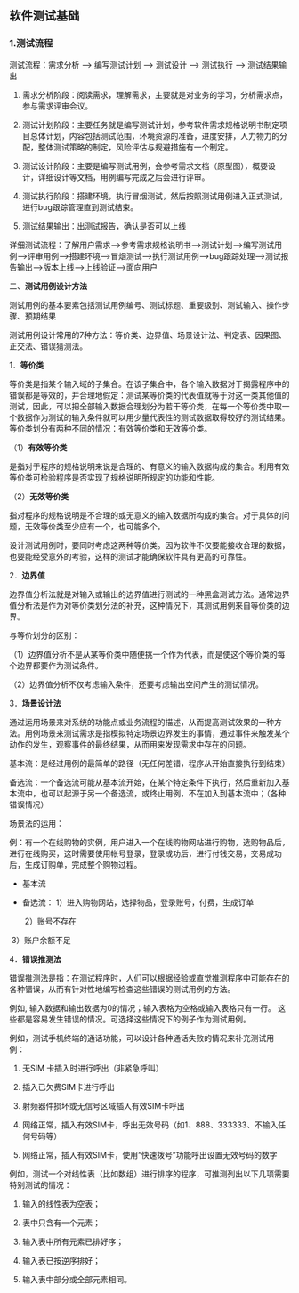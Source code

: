 ## 软件测试基础

### 1.测试流程

测试流程：需求分析 --> 编写测试计划 --> 测试设计 --> 测试执行 --> 测试结果输出

1. 需求分析阶段：阅读需求，理解需求，主要就是对业务的学习，分析需求点，参与需求评审会议。

2. 测试计划阶段：主要任务就是编写测试计划，参考软件需求规格说明书制定项目总体计划，内容包括测试范围，环境资源的准备，进度安排，人力物力的分配，整体测试策略的制定，风险评估与规避措施有一个制定。

3. 测试设计阶段：主要是编写测试用例，会参考需求文档（原型图），概要设计，详细设计等文档，用例编写完成之后会进行评审。

4. 测试执行阶段：搭建环境，执行冒烟测试，然后按照测试用例进入正式测试，进行bug跟踪管理直到测试结束。

5. 测试结果输出：出测试报告，确认是否可以上线

详细测试流程：了解用户需求-->参考需求规格说明书-->测试计划-->编写测试用例-->评审用例-->搭建环境-->冒烟测试-->执行测试用例-->bug跟踪处理-->测试报告输出-->版本上线-->上线验证-->面向用户

二、**测试用例设计方法**

测试用例的基本要素包括测试用例编号、测试标题、重要级别、测试输入、操作步骤、预期结果

测试用例设计常用的7种方法：等价类、边界值、场景设计法、判定表、因果图、正交法、错误猜测法。

1．**等价类**

等价类是指某个输入域的子集合。在该子集合中，各个输入数据对于揭露程序中的错误都是等效的，并合理地假定：测试某等价类的代表值就等于对这一类其他值的测试，因此，可以把全部输入数据合理划分为若干等价类，在每一个等价类中取一个数据作为测试的输入条件就可以用少量代表性的测试数据取得较好的测试结果。等价类划分有两种不同的情况：有效等价类和无效等价类。

（1）**有效等价类**

是指对于程序的规格说明来说是合理的、有意义的输入数据构成的集合。利用有效等价类可检验程序是否实现了规格说明所规定的功能和性能。

（2）**无效等价类**

指对程序的规格说明是不合理的或无意义的输入数据所构成的集合。对于具体的问题，无效等价类至少应有一个，也可能多个。

设计测试用例时，要同时考虑这两种等价类。因为软件不仅要能接收合理的数据，也要能经受意外的考验，这样的测试才能确保软件具有更高的可靠性。

2．**边界值**

边界值分析法就是对输入或输出的边界值进行测试的一种黑盒测试方法。通常边界值分析法是作为对等价类划分法的补充，这种情况下，其测试用例来自等价类的边界。

与等价划分的区别：

（1）边界值分析不是从某等价类中随便挑一个作为代表，而是使这个等价类的每个边界都要作为测试条件。

（2）边界值分析不仅考虑输入条件，还要考虑输出空间产生的测试情况。

3．**场景设计法**

通过运用场景来对系统的功能点或业务流程的描述，从而提高测试效果的一种方法。用例场景来测试需求是指模拟特定场景边界发生的事情，通过事件来触发某个动作的发生，观察事件的最终结果，从而用来发现需求中存在的问题。

 基本流：是经过用例的最简单的路径（无任何差错，程序从开始直接执行到结束）

备选流：一个备选流可能从基本流开始，在某个特定条件下执行，然后重新加入基本流中，也可以起源于另一个备选流，或终止用例，不在加入到基本流中；（各种错误情况）

场景法的运用：

例：有一个在线购物的实例，用户进入一个在线购物网站进行购物，选购物品后，进行在线购买，这时需要使用帐号登录，登录成功后，进行付钱交易，交易成功后，生成订购单，完成整个购物过程。

- 基本流

- 备选流： 1）进入购物网站，选择物品，登录账号，付费，生成订单

  ​      		  2）账号不存在

​                       3）账户余额不足

 4．**错误推测法**

错误推测法是指：在测试程序时，人们可以根据经验或直觉推测程序中可能存在的各种错误，从而有针对性地编写检查这些错误的测试用例的方法。

例如, 输入数据和输出数据为0的情况；输入表格为空格或输入表格只有一行。 这些都是容易发生错误的情况。可选择这些情况下的例子作为测试用例。

例如，测试手机终端的通话功能，可以设计各种通话失败的情况来补充测试用 例：

1) 无SIM 卡插入时进行呼出（非紧急呼叫）

2) 插入已欠费SIM卡进行呼出

3) 射频器件损坏或无信号区域插入有效SIM卡呼出

4) 网络正常，插入有效SIM卡，呼出无效号码（如1、888、333333、不输入任何号码等）

5) 网络正常，插入有效SIM卡，使用“快速拨号”功能呼出设置无效号码的数字

例如，测试一个对线性表（比如数组）进行排序的程序，可推测列出以下几项需要特别测试的情况：

1) 输入的线性表为空表；

2) 表中只含有一个元素；

3) 输入表中所有元素已排好序；

4) 输入表已按逆序排好；

5) 输入表中部分或全部元素相同。